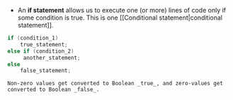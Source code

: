 - An **if statement** allows us to execute one (or more) lines of code only if some condition is true. This is one [[Conditional statement|conditional statement]].

```cpp
if (condition_1)
    true_statement;
else if (condition_2)
	 another_statement;
else
    false_statement;
```

```ad-note
Non-zero values get converted to Boolean _true_, and zero-values get converted to Boolean _false_.
```